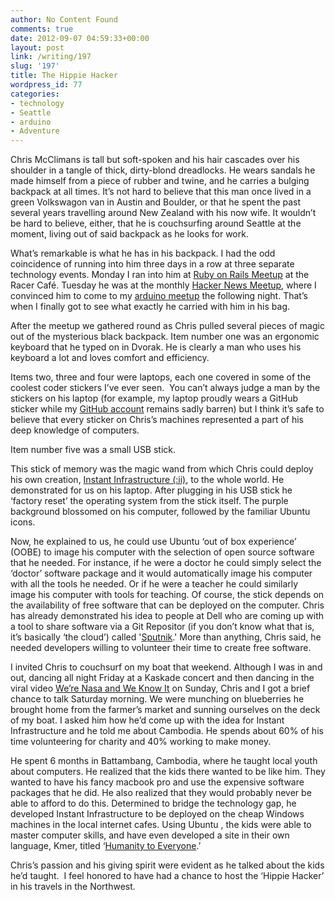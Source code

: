 ```yaml
---
author: No Content Found
comments: true
date: 2012-09-07 04:59:33+00:00
layout: post
link: /writing/197
slug: '197'
title: The Hippie Hacker
wordpress_id: 77
categories:
- technology
- Seattle
- arduino
- Adventure
---
```


Chris McClimans is tall but soft-spoken and his hair cascades over his shoulder in a tangle of thick, dirty-blond dreadlocks. He wears sandals he made himself from a piece of rubber and twine, and he carries a bulging backpack at all times. It’s not hard to believe that this man once lived in a green Volkswagon van in Austin and Boulder, or that he spent the past several years travelling around New Zealand with his now wife.
It wouldn’t be hard to believe, either, that he is couchsurfing around Seattle at the moment, living out of said backpack as he looks for work.




What’s remarkable is what he has in his backpack. I had the odd coincidence of running into him three days in a row at three separate technology events. Monday I ran into him at [Ruby on Rails Meetup](http://www.meetup.com/The-Seattle-Ruby-on-Rails-Developers-Meetup-Group) at the Racer Café. Tuesday he was at the monthly [Hacker News Meetup](http://www.meetup.com/HackerNewsSeattleMeetup/), where I convinced him to come to my [arduino meetup](http://www.meetup.com/Arduino/Seattle-WA/765462/) the following night. That’s when I finally got to see what exactly he carried with him in his bag.




After the meetup we gathered round as Chris pulled several pieces of magic out of the mysterious black backpack. Item number one was an ergonomic keyboard that he typed on in Dvorak. He is clearly a man who uses his keyboard a lot and loves comfort and efficiency.




Items two, three and four were laptops, each one covered in some of the coolest coder stickers I’ve ever seen.  You can’t always judge a man by the stickers on his laptop (for example, my laptop proudly wears a GitHub sticker while my [GitHub account](https://github.com/zebular13) remains sadly barren) but I think it’s safe to believe that every sticker on Chris’s machines represented a part of his deep knowledge of computers.




Item number five was a small USB stick.




This stick of memory was the magic wand from which Chris could deploy his own creation, [Instant Infrastructure (:ii)](http://www.instantinfrastructure.org/), to the whole world. He demonstrated for us on his laptop. After plugging in his USB stick he ‘factory reset’ the operating system from the stick itself. The purple background blossomed on his computer, followed by the familiar Ubuntu icons.




Now, he explained to us, he could use Ubuntu ‘out of box experience’ (OOBE) to image his computer with the selection of open source software that he needed. For instance, if he were a doctor he could simply select the ‘doctor’ software package and it would automatically image his computer with all the tools he needed. Or if he were a teacher he could similarly image his computer with tools for teaching. Of course, the stick depends on the availability of free software that can be deployed on the computer. Chris has already demonstrated his idea to people at Dell who are coming up with a tool to share software via a Git Repositor (if you don’t know what that is, it’s basically ‘the cloud’) called '[Sputnik](http://content.dell.com/us/en/enterprise/d/campaigns/sputnik).' More than anything, Chris said, he needed developers willing to volunteer their time to create free software.




I invited Chris to couchsurf on my boat that weekend. Although I was in and out, dancing all night Friday at a Kaskade concert and then dancing in the viral video [We’re Nasa and We Know It](http://www.youtube.com/watch?v=QFvNhsWMU0c) on Sunday, Chris and I got a brief chance to talk Saturday morning. We were munching on blueberries he brought home from the farmer’s market and sunning ourselves on the deck of my boat. I asked him how he’d come up with the idea for Instant Infrastructure and he told me about Cambodia. He spends about 60% of his time volunteering for charity and 40% working to make money.




He spent 6 months in Battambang, Cambodia, where he taught local youth about computers. He realized that the kids there wanted to be like him. They wanted to have his fancy macbook pro and use the expensive software packages that he did. He also realized that they would probably never be able to afford to do this. Determined to bridge the technology gap, he developed Instant Infrastructure to be deployed on the cheap Windows machines in the local internet cafes. Using Ubuntu , the kids were able to master computer skills, and have even developed a site in their own language, Kmer, titled ‘[Humanity to Everyone](http://htoe.webs.com/).’




Chris’s passion and his giving spirit were evident as he talked about the kids he’d taught.  I feel honored to have had a chance to host the ‘Hippie Hacker’ in his travels in the Northwest.
